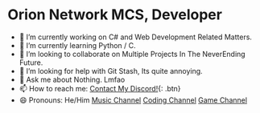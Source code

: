 <h1>Orion Network MCS, Developer</h1>

- 🔭 I’m currently working on C# and Web Development Related Matters.
- 🌱 I’m currently learning Python / C.
- 👯 I’m looking to collaborate on Multiple Projects In The NeverEnding Future.
- 🤔 I’m looking for help with Git Stash, Its quite annoying.
- 💬 Ask me about Nothing. Lmfao
- 📫 How to reach me: [Contact My Discord!](http://www.google.com){: .btn}
- 😄 Pronouns: He/Him
<a href="https://www.youtube.com/channel/UCWQ_E90L2xcox7JYXlkMNoQ">Music Channel</a> <a href="https://www.youtube.com/channel/UCVolm2DWQMhsMC5SObpFqXA">Coding Channel</a> <a href="https://www.youtube.com/channel/UCGlT1VtrbwDM4q3IRgRE6BQ">Game Channel</a>
